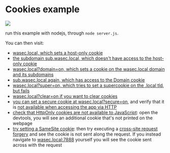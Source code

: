 # Cookies example

![](https://www.publicdomainpictures.net/pictures/10000/velka/33-1210498515t3lN.jpg)

run this example with nodejs, through `node server.js`.

You can then visit:

* [wasec.local, which sets a host-only cookie](http://wasec.local:7888/)
* [the subdomain sub.wasec.local, which doesn't have access to the host-only cookie](http://sub.wasec.local:7888/)
* [wasec.local?domain=on, which sets a cookie on the wasec.local domain and its subdomains](http://wasec.local:7888/?domain=on)
* [sub.wasec.local again, which has access to the Domain cookie](http://sub.wasec.local:7888/)
* [wasec.local?super=on, which tries to set a supercookie on the .local tld, but fails](http://wasec.local:7888/?super=on)
* [wasec.local?clear=on if you want to clear cookies](http://wasec.local:7888/?clear=on)
* [you can set a secure cookie at wasec.local?secure=on](https://wasec.local:7889/?secure=on), and verify that it is [not available when accessing the app via HTTP](http://wasec.local:7888/)
* [check that HttpOnly cookies are not available to JavaScript](http://wasec.local:7888/?httponly=on): open the devtools, you will see an additional cookie that's not printed on the webpage
* [try setting a SameSite cookie](http://wasec.local:7888/?samesite=on): then try executing a [cross-site request forgery](http://wasec2.local:7888/same-site-form)
and see the cookie is not sent along the request. If you instead navigate to [wasec.local:7888](http://wasec.local:7888) yourself you will see the cookie
sent across with the request
